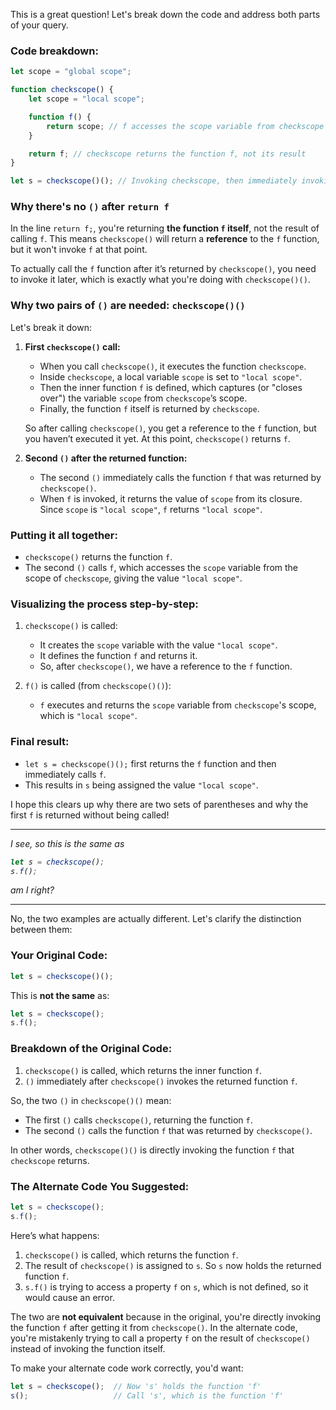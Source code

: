 This is a great question! Let's break down the code and address both parts of your query.

### Code breakdown:
```javascript
let scope = "global scope";

function checkscope() {
    let scope = "local scope";

    function f() {
        return scope; // f accesses the scope variable from checkscope's scope
    }

    return f; // checkscope returns the function f, not its result
}

let s = checkscope()(); // Invoking checkscope, then immediately invoking f
```

### Why there's no `()` after `return f`

In the line `return f;`, you're returning **the function `f` itself**, not the result of calling `f`. This means `checkscope()` will return a **reference** to the `f` function, but it won't invoke `f` at that point.

To actually call the `f` function after it’s returned by `checkscope()`, you need to invoke it later, which is exactly what you're doing with `checkscope()()`.

### Why two pairs of `()` are needed: `checkscope()()`

Let's break it down:

1. **First `checkscope()` call:**
    - When you call `checkscope()`, it executes the function `checkscope`.
    - Inside `checkscope`, a local variable `scope` is set to `"local scope"`.
    - Then the inner function `f` is defined, which captures (or "closes over") the variable `scope` from `checkscope`’s scope.
    - Finally, the function `f` itself is returned by `checkscope`.

   So after calling `checkscope()`, you get a reference to the `f` function, but you haven’t executed it yet. At this point, `checkscope()` returns `f`.

2. **Second `()` after the returned function:**
    - The second `()` immediately calls the function `f` that was returned by `checkscope()`.
    - When `f` is invoked, it returns the value of `scope` from its closure. Since `scope` is `"local scope"`, `f` returns `"local scope"`.

### Putting it all together:
- `checkscope()` returns the function `f`.
- The second `()` calls `f`, which accesses the `scope` variable from the scope of `checkscope`, giving the value `"local scope"`.

### Visualizing the process step-by-step:
1. `checkscope()` is called:
   - It creates the `scope` variable with the value `"local scope"`.
   - It defines the function `f` and returns it.
   - So, after `checkscope()`, we have a reference to the `f` function.
   
2. `f()` is called (from `checkscope()()`):
   - `f` executes and returns the `scope` variable from `checkscope`'s scope, which is `"local scope"`.

### Final result:
- `let s = checkscope()();` first returns the `f` function and then immediately calls `f`.
- This results in `s` being assigned the value `"local scope"`.

I hope this clears up why there are two sets of parentheses and why the first `f` is returned without being called!

---

<em>I see, so this is the same as
```javascript
let s = checkscope();
s.f(); 
```
am I right?</em>

---
No, the two examples are actually different. Let's clarify the distinction between them:

### Your Original Code:
```javascript
let s = checkscope()();
```

This is **not the same** as:

```javascript
let s = checkscope();
s.f();
```

### Breakdown of the Original Code:
1. `checkscope()` is called, which returns the inner function `f`.
2. `()` immediately after `checkscope()` invokes the returned function `f`.

So, the two `()` in `checkscope()()` mean:
- The first `()` calls `checkscope()`, returning the function `f`.
- The second `()` calls the function `f` that was returned by `checkscope()`.

In other words, `checkscope()()` is directly invoking the function `f` that `checkscope` returns.

### The Alternate Code You Suggested:
```javascript
let s = checkscope();
s.f();
```

Here’s what happens:
1. `checkscope()` is called, which returns the function `f`.
2. The result of `checkscope()` is assigned to `s`. So `s` now holds the returned function `f`.
3. `s.f()` is trying to access a property `f` on `s`, which is not defined, so it would cause an error.

The two are **not equivalent** because in the original, you're directly invoking the function `f` after getting it from `checkscope()`. In the alternate code, you're mistakenly trying to call a property `f` on the result of `checkscope()` instead of invoking the function itself.

To make your alternate code work correctly, you'd want:
```javascript
let s = checkscope();  // Now 's' holds the function 'f'
s();                   // Call 's', which is the function 'f'
```